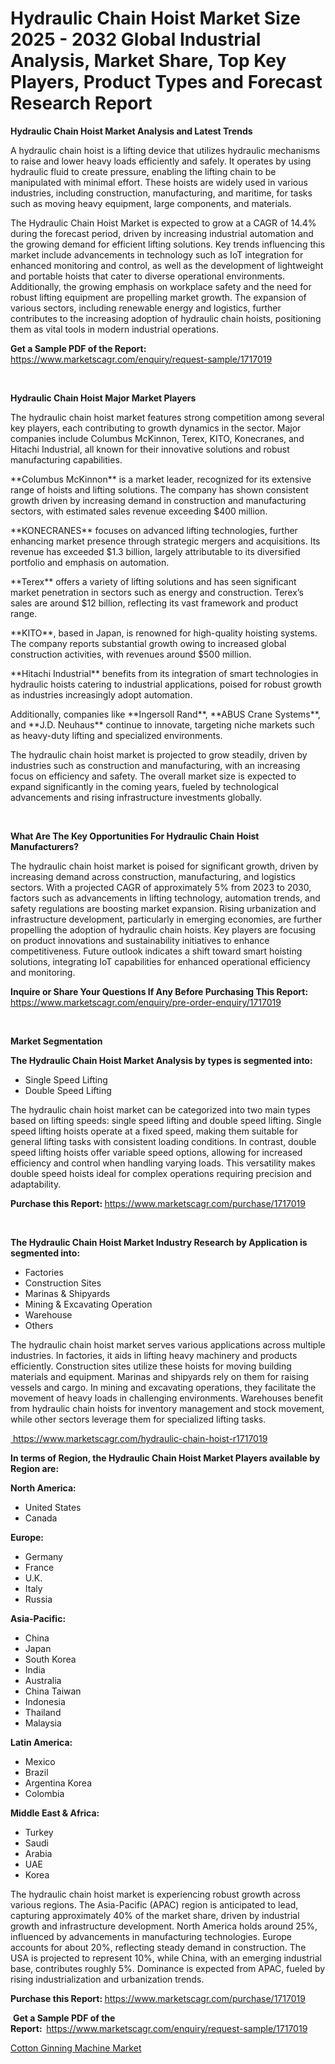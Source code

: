 <p><h1>Hydraulic Chain Hoist Market Size 2025 - 2032 Global Industrial Analysis, Market Share, Top Key Players, Product Types and Forecast Research Report</h1></p><p><strong>Hydraulic Chain Hoist Market Analysis and Latest Trends</strong></p>
<p><p>A hydraulic chain hoist is a lifting device that utilizes hydraulic mechanisms to raise and lower heavy loads efficiently and safely. It operates by using hydraulic fluid to create pressure, enabling the lifting chain to be manipulated with minimal effort. These hoists are widely used in various industries, including construction, manufacturing, and maritime, for tasks such as moving heavy equipment, large components, and materials.</p><p>The Hydraulic Chain Hoist Market is expected to grow at a CAGR of 14.4% during the forecast period, driven by increasing industrial automation and the growing demand for efficient lifting solutions. Key trends influencing this market include advancements in technology such as IoT integration for enhanced monitoring and control, as well as the development of lightweight and portable hoists that cater to diverse operational environments. Additionally, the growing emphasis on workplace safety and the need for robust lifting equipment are propelling market growth. The expansion of various sectors, including renewable energy and logistics, further contributes to the increasing adoption of hydraulic chain hoists, positioning them as vital tools in modern industrial operations.</p></p>
<p><strong>Get a Sample PDF of the Report:&nbsp;</strong> <a href="https://www.marketscagr.com/enquiry/request-sample/1717019?utm_campaign=1902&utm_medium=2&utm_source=Github&utm_content=ia&utm_term=19022025&utm_id=hydraulic-chain-hoist">https://www.marketscagr.com/enquiry/request-sample/1717019</a></p>
<p>&nbsp;</p>
<p><strong>Hydraulic Chain Hoist Major Market Players</strong></p>
<p><p>The hydraulic chain hoist market features strong competition among several key players, each contributing to growth dynamics in the sector. Major companies include Columbus McKinnon, Terex, KITO, Konecranes, and Hitachi Industrial, all known for their innovative solutions and robust manufacturing capabilities.</p><p>**Columbus McKinnon** is a market leader, recognized for its extensive range of hoists and lifting solutions. The company has shown consistent growth driven by increasing demand in construction and manufacturing sectors, with estimated sales revenue exceeding $400 million.</p><p>**KONECRANES** focuses on advanced lifting technologies, further enhancing market presence through strategic mergers and acquisitions. Its revenue has exceeded $1.3 billion, largely attributable to its diversified portfolio and emphasis on automation.</p><p>**Terex** offers a variety of lifting solutions and has seen significant market penetration in sectors such as energy and construction. Terex’s sales are around $12 billion, reflecting its vast framework and product range.</p><p>**KITO**, based in Japan, is renowned for high-quality hoisting systems. The company reports substantial growth owing to increased global construction activities, with revenues around $500 million.</p><p>**Hitachi Industrial** benefits from its integration of smart technologies in hydraulic hoists catering to industrial applications, poised for robust growth as industries increasingly adopt automation.</p><p>Additionally, companies like **Ingersoll Rand**, **ABUS Crane Systems**, and **J.D. Neuhaus** continue to innovate, targeting niche markets such as heavy-duty lifting and specialized environments.</p><p>The hydraulic chain hoist market is projected to grow steadily, driven by industries such as construction and manufacturing, with an increasing focus on efficiency and safety. The overall market size is expected to expand significantly in the coming years, fueled by technological advancements and rising infrastructure investments globally.</p></p>
<p>&nbsp;</p>
<p><strong>What Are The Key Opportunities For Hydraulic Chain Hoist Manufacturers?</strong></p>
<p><p>The hydraulic chain hoist market is poised for significant growth, driven by increasing demand across construction, manufacturing, and logistics sectors. With a projected CAGR of approximately 5% from 2023 to 2030, factors such as advancements in lifting technology, automation trends, and safety regulations are boosting market expansion. Rising urbanization and infrastructure development, particularly in emerging economies, are further propelling the adoption of hydraulic chain hoists. Key players are focusing on product innovations and sustainability initiatives to enhance competitiveness. Future outlook indicates a shift toward smart hoisting solutions, integrating IoT capabilities for enhanced operational efficiency and monitoring.</p></p>
<p><strong>Inquire or Share Your Questions If Any Before Purchasing This Report:</strong> <a href="https://www.marketscagr.com/enquiry/pre-order-enquiry/1717019?utm_campaign=1902&utm_medium=2&utm_source=Github&utm_content=ia&utm_term=19022025&utm_id=hydraulic-chain-hoist">https://www.marketscagr.com/enquiry/pre-order-enquiry/1717019</a></p>
<p>&nbsp;</p>
<p><strong>Market Segmentation</strong></p>
<p><strong>The Hydraulic Chain Hoist Market Analysis by types is segmented into:</strong></p>
<p><ul><li>Single Speed Lifting</li><li>Double Speed Lifting</li></ul></p>
<p><p>The hydraulic chain hoist market can be categorized into two main types based on lifting speeds: single speed lifting and double speed lifting. Single speed lifting hoists operate at a fixed speed, making them suitable for general lifting tasks with consistent loading conditions. In contrast, double speed lifting hoists offer variable speed options, allowing for increased efficiency and control when handling varying loads. This versatility makes double speed hoists ideal for complex operations requiring precision and adaptability.</p></p>
<p><strong>Purchase this Report:&nbsp;</strong><a href="https://www.marketscagr.com/purchase/1717019?utm_campaign=1902&utm_medium=2&utm_source=Github&utm_content=ia&utm_term=19022025&utm_id=hydraulic-chain-hoist">https://www.marketscagr.com/purchase/1717019</a></p>
<p>&nbsp;</p>
<p><strong>The Hydraulic Chain Hoist Market Industry Research by Application is segmented into:</strong></p>
<p><ul><li>Factories</li><li>Construction Sites</li><li>Marinas & Shipyards</li><li>Mining & Excavating Operation</li><li>Warehouse</li><li>Others</li></ul></p>
<p><p>The hydraulic chain hoist market serves various applications across multiple industries. In factories, it aids in lifting heavy machinery and products efficiently. Construction sites utilize these hoists for moving building materials and equipment. Marinas and shipyards rely on them for raising vessels and cargo. In mining and excavating operations, they facilitate the movement of heavy loads in challenging environments. Warehouses benefit from hydraulic chain hoists for inventory management and stock movement, while other sectors leverage them for specialized lifting tasks.</p></p>
<p><a href="https://www.marketscagr.com/hydraulic-chain-hoist-r1717019?utm_campaign=1902&utm_medium=2&utm_source=Github&utm_content=ia&utm_term=19022025&utm_id=hydraulic-chain-hoist">&nbsp;https://www.marketscagr.com/hydraulic-chain-hoist-r1717019</a></p>
<p><strong>In terms of Region, the Hydraulic Chain Hoist Market Players available by Region are:</strong></p>
<p>
    <p> <strong> North America: </strong>
        <ul>
            <li>United States</li>
            <li>Canada</li>
        </ul>
        </p> 
    <p> <strong> Europe: </strong>
        <ul>
            <li>Germany</li>
            <li>France</li>
            <li>U.K.</li>
            <li>Italy</li>
            <li>Russia</li>
        </ul>
        </p> 
    <p> <strong> Asia-Pacific: </strong>
        <ul>
            <li>China</li>
            <li>Japan</li>
            <li>South Korea</li>
            <li>India</li>
            <li>Australia</li>
            <li>China Taiwan</li>
            <li>Indonesia</li>
            <li>Thailand</li>
            <li>Malaysia</li>
        </ul>
        </p> 
    <p> <strong> Latin America: </strong>
        <ul>
            <li>Mexico</li>
            <li>Brazil</li>
            <li>Argentina Korea</li>
            <li>Colombia</li>
        </ul>
        </p> 
    <p> <strong> Middle East & Africa: </strong>
        <ul>
            <li>Turkey</li>
            <li>Saudi</li>
            <li>Arabia</li>
            <li>UAE</li>
            <li>Korea</li>
        </ul>
    </p>
    </p>
<p><p>The hydraulic chain hoist market is experiencing robust growth across various regions. The Asia-Pacific (APAC) region is anticipated to lead, capturing approximately 40% of the market share, driven by industrial growth and infrastructure development. North America holds around 25%, influenced by advancements in manufacturing technologies. Europe accounts for about 20%, reflecting steady demand in construction. The USA is projected to represent 10%, while China, with an emerging industrial base, contributes roughly 5%. Dominance is expected from APAC, fueled by rising industrialization and urbanization trends.</p></p>
<p><strong>Purchase this Report: </strong><a href="https://www.marketscagr.com/purchase/1717019?utm_campaign=1902&utm_medium=2&utm_source=Github&utm_content=ia&utm_term=19022025&utm_id=hydraulic-chain-hoist">https://www.marketscagr.com/purchase/1717019</a></p>
<p>&nbsp;<strong>Get a Sample PDF of the Report:&nbsp;&nbsp;</strong><a href="https://www.marketscagr.com/enquiry/request-sample/1717019?utm_campaign=1902&utm_medium=2&utm_source=Github&utm_content=ia&utm_term=19022025&utm_id=hydraulic-chain-hoist">https://www.marketscagr.com/enquiry/request-sample/1717019</a></p>
<p><strong></strong></p>
<p><p><a href="https://github.com/rahu1506/Market-Research-Report-List-6/blob/main/cotton-ginning-machine-market.md?utm_campaign=1902&utm_medium=2&utm_source=Github&utm_content=ia&utm_term=19022025&utm_id=hydraulic-chain-hoist">Cotton Ginning Machine Market</a></p></p>